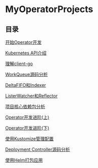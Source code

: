 # MyOperatorProjects

## 目录
[开始Operator开发](note/ch02/开始Operator开发.md)

[Kubernetes API介绍](note/ch03/Kubernetes%20API介绍.md)

[理解client-go](note/ch04/理解client-go.md)

[WorkQueue源码分析](note/ch05/WorkQueue源码分析.md)

[DeltaFIFO和Indexer](note/ch05/DeltaFIFO和Indexer.md)

[ListerWatcher和Reflector](note/ch05/ListerWatcher和Reflector.md)

[项目核心依赖包分析](note/ch06/项目核心依赖包分析.md)

[Operator开发进阶(上)](note/ch07/Operator开发进阶(上).md)

[Operator开发进阶(下)](note/ch07/Operator开发进阶(下).md)

[使用Kustomize管理配置](note/ch09/使用Kustomize管理配置.md)

[Deployment Controller源码分析](note/ch08/DeploymentController源码分析)

[使用Helm打包应用](note/ch10/使用Helm打包应用.md)